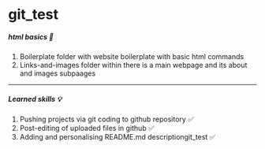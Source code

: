# git_test
##### html basics 📙
1. Boilerplate folder with website boilerplate with basic html commands
2. Links-and-images folder within there is a main webpage and its about and images subpaages
---
##### Learned skills 💡
1. Pushing projects via git coding to github repository ✅
2. Post-editing of uploaded files in github ✅
3. Adding and personalising README.md descriptiongit_test ✅

